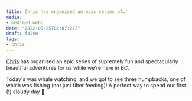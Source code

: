 ```yaml
---
title: Chris has organised an epic series of…'
media:
- media-0.webp
date: "2022-05-25T02:07:27Z"
draft: false
tags:
- chris
---
```

[Chris](/tags/chris) has organised an epic series of supremely fun and spectacularly beautiful adventures for us while we're here in BC.

Today's was whale watching, and we got to see three humpbacks, one of which was fishing \(not just filter feeding\)\! A perfect way to spend our first \(\!\) cloudy day 🐳
